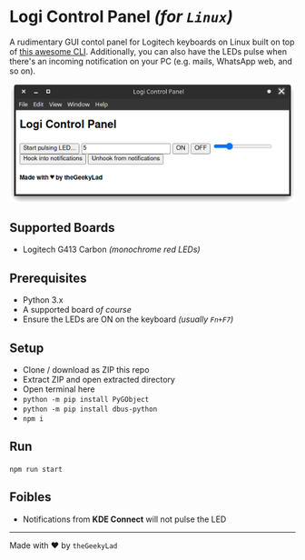 # Logi Control Panel _(for `Linux`)_

A rudimentary GUI contol panel for Logitech keyboards on Linux built on top of [this awesome CLI](https://github.com/MatMoul/g810-led). Additionally, you can also have the LEDs pulse when there's an incoming notification on your PC (e.g. mails, WhatsApp web, and so on).

![Logi Control Panel - Screenshot](https://github.com/theGeekyLad/logi-control-panel/blob/master/screenshot.png)

## Supported Boards

- Logitech G413 Carbon _(monochrome red LEDs)_

## Prerequisites

- Python 3.x
- A supported board _of course_
- Ensure the LEDs are ON on the keyboard _(usually `Fn+F7`)_

## Setup

- Clone / download as ZIP this repo
- Extract ZIP and open extracted directory
- Open terminal here
- `python -m pip install PyGObject`
- `python -m pip install dbus-python`
- `npm i`

## Run

`npm run start`

## Foibles

- Notifications from **KDE Connect** will not pulse the LED

---

Made with :heart: by `theGeekyLad`